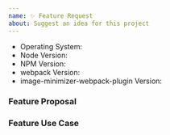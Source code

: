 ```yaml
---
name: ✨ Feature Request
about: Suggest an idea for this project
---
```


<!--
  Issues are so 🔥

  If you remove or skip this template, you'll make the 🐼 sad and the mighty god
  of Github will appear and pile-drive the close button from a great height
  while making animal noises.

  👉🏽 Need support, advice, or help? Don't open an issue!
  Head to StackOverflow or https://gitter.im/webpack/webpack.
-->

- Operating System:
- Node Version:
- NPM Version:
- webpack Version:
- image-minimizer-webpack-plugin Version:

### Feature Proposal

### Feature Use Case

